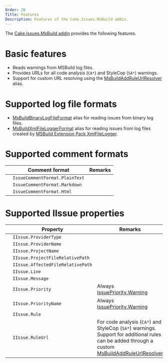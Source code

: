 ```yaml
---
Order: 20
Title: Features
Description: Features of the Cake.Issues.MsBuild addin.
---
```

The [Cake.Issues.MsBuild addin] provides the following features.

# Basic features

* Reads warnings from MSBuild log files.
* Provides URLs for all code analysis (`CA*`) and StyleCop (`SA*`) warnings.
* Support for custom URL resolving using the [MsBuildAddRuleUrlResolver] alias.

# Supported log file formats

* [MsBuildBinaryLogFileFormat] alias for reading issues from binary log files.
* [MsBuildXmlFileLoggerFormat] alias for reading issues from log files created by [MSBuild Extension Pack XmlFileLogger].

# Supported comment formats

|                                                                    | Comment format                 | Remarks                        |
|--------------------------------------------------------------------|--------------------------------|--------------------------------|
| <span class="glyphicon glyphicon-ok" style="color:green"></span>   | `IssueCommentFormat.PlainText` |                                |
| <span class="glyphicon glyphicon-remove" style="color:red"></span> | `IssueCommentFormat.Markdown`  |                                |
| <span class="glyphicon glyphicon-remove" style="color:red"></span> | `IssueCommentFormat.Html`      |                                |

# Supported IIssue properties

|                                                                  | Property                          | Remarks                        |
|------------------------------------------------------------------|-----------------------------------|--------------------------------|
| <span class="glyphicon glyphicon-ok" style="color:green"></span> | `IIssue.ProviderType`             |                                |
| <span class="glyphicon glyphicon-ok" style="color:green"></span> | `IIssue.ProviderName`             |                                |
| <span class="glyphicon glyphicon-ok" style="color:green"></span> | `IIssue.ProjectName`              |                                |
| <span class="glyphicon glyphicon-ok" style="color:green"></span> | `IIssue.ProjectFileRelativePath`  |                                |
| <span class="glyphicon glyphicon-ok" style="color:green"></span> | `IIssue.AffectedFileRelativePath` |                                |
| <span class="glyphicon glyphicon-ok" style="color:green"></span> | `IIssue.Line`                     |                                |
| <span class="glyphicon glyphicon-ok" style="color:green"></span> | `IIssue.Message`                  |                                |
| <span class="glyphicon glyphicon-ok" style="color:green"></span> | `IIssue.Priority`                 | Always [IssuePriority.Warning] |
| <span class="glyphicon glyphicon-ok" style="color:green"></span> | `IIssue.PriorityName`             | Always [IssuePriority.Warning] |
| <span class="glyphicon glyphicon-ok" style="color:green"></span> | `IIssue.Rule`                     |                                |
| <span class="glyphicon glyphicon-ok" style="color:green"></span> | `IIssue.RuleUrl`                  | For code analysis (`CA*`) and StyleCop (`SA*`) warnings. Support for additional rules can be added through a custom [MsBuildAddRuleUrlResolver] |

[Cake.Issues.MsBuild addin]: https://www.nuget.org/packages/Cake.Issues.MsBuild
[MSBuild Extension Pack XmlFileLogger]: http://www.msbuildextensionpack.com/help/4.0.5.0/html/242ab4fd-c2e2-f6aa-325b-7588725aed24.htm
[MsBuildAddRuleUrlResolver]: ../../../api/Cake.Issues.MsBuild/MsBuildIssuesAliases/93C21487
[MsBuildBinaryLogFileFormat]: ../../../api/Cake.Issues.MsBuild/MsBuildIssuesAliases/AD50C7E1
[MsBuildXmlFileLoggerFormat]: ../../../api/Cake.Issues.MsBuild/MsBuildIssuesAliases/051D7B6E
[IssuePriority.Warning]: ../../../api/Cake.Issues/IssuePriority/7A0CE07F
